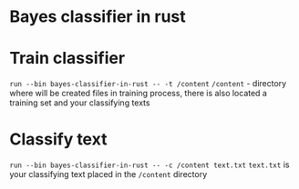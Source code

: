 # Bayes classifier in rust

# Train classifier
`run --bin bayes-classifier-in-rust -- -t /content`
`/content` - directory where will be created files in training process, there is also located a training set and your classifying texts

# Classify text
`run --bin bayes-classifier-in-rust -- -c /content text.txt`
`text.txt` is your classifying text placed in the `/content` directory
